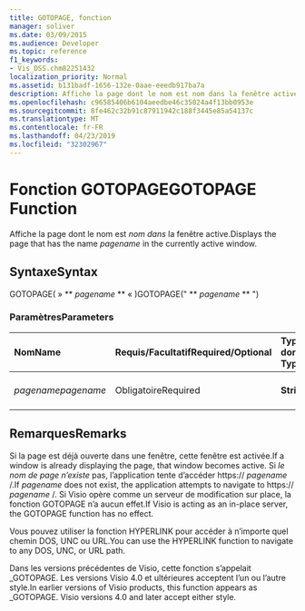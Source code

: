 ```yaml
---
title: GOTOPAGE, fonction
manager: soliver
ms.date: 03/09/2015
ms.audience: Developer
ms.topic: reference
f1_keywords:
- Vis_DSS.chm82251432
localization_priority: Normal
ms.assetid: b131badf-1656-132e-0aae-eeedb917ba7a
description: Affiche la page dont le nom est nom dans la fenêtre active.
ms.openlocfilehash: c96585406b6104aeedbe46c35024a4f13bb0953e
ms.sourcegitcommit: 8fe462c32b91c87911942c188f3445e85a54137c
ms.translationtype: MT
ms.contentlocale: fr-FR
ms.lasthandoff: 04/23/2019
ms.locfileid: "32302967"
---
```

# <a name="gotopage-function"></a><span data-ttu-id="8e0d0-103">Fonction GOTOPAGE</span><span class="sxs-lookup"><span data-stu-id="8e0d0-103">GOTOPAGE Function</span></span>

<span data-ttu-id="8e0d0-104">Affiche la page dont le nom est  *nom dans*  la fenêtre active.</span><span class="sxs-lookup"><span data-stu-id="8e0d0-104">Displays the page that has the name  *pagename*  in the currently active window.</span></span> 
  
## <a name="syntax"></a><span data-ttu-id="8e0d0-105">Syntaxe</span><span class="sxs-lookup"><span data-stu-id="8e0d0-105">Syntax</span></span>

<span data-ttu-id="8e0d0-106">GOTOPAGE( » \*\* *pagename* \*\* « )</span><span class="sxs-lookup"><span data-stu-id="8e0d0-106">GOTOPAGE(" \*\* *pagename* \*\* ")</span></span> 
  
### <a name="parameters"></a><span data-ttu-id="8e0d0-107">Paramètres</span><span class="sxs-lookup"><span data-stu-id="8e0d0-107">Parameters</span></span>

|<span data-ttu-id="8e0d0-108">**Nom**</span><span class="sxs-lookup"><span data-stu-id="8e0d0-108">**Name**</span></span>|<span data-ttu-id="8e0d0-109">**Requis/Facultatif**</span><span class="sxs-lookup"><span data-stu-id="8e0d0-109">**Required/Optional**</span></span>|<span data-ttu-id="8e0d0-110">**Type de données**</span><span class="sxs-lookup"><span data-stu-id="8e0d0-110">**Data Type**</span></span>|<span data-ttu-id="8e0d0-111">**Description**</span><span class="sxs-lookup"><span data-stu-id="8e0d0-111">**Description**</span></span>|
|:-----|:-----|:-----|:-----|
| <span data-ttu-id="8e0d0-112">_pagename_</span><span class="sxs-lookup"><span data-stu-id="8e0d0-112">_pagename_</span></span> <br/> |<span data-ttu-id="8e0d0-113">Obligatoire</span><span class="sxs-lookup"><span data-stu-id="8e0d0-113">Required</span></span>  <br/> |<span data-ttu-id="8e0d0-114">**String**</span><span class="sxs-lookup"><span data-stu-id="8e0d0-114">**String**</span></span> <br/> |<span data-ttu-id="8e0d0-115">Nom de la page à atteindre</span><span class="sxs-lookup"><span data-stu-id="8e0d0-115">The name of the page to go to.</span></span>  <br/> |
   
## <a name="remarks"></a><span data-ttu-id="8e0d0-116">Remarques</span><span class="sxs-lookup"><span data-stu-id="8e0d0-116">Remarks</span></span>

<span data-ttu-id="8e0d0-117">Si la page est déjà ouverte dans une fenêtre, cette fenêtre est activée.</span><span class="sxs-lookup"><span data-stu-id="8e0d0-117">If a window is already displaying the page, that window becomes active.</span></span> <span data-ttu-id="8e0d0-118">Si  *le nom de page n’existe*  pas, l’application tente d’accéder https://  *pagename*  /.</span><span class="sxs-lookup"><span data-stu-id="8e0d0-118">If  *pagename*  does not exist, the application attempts to navigate to https://  *pagename*  /.</span></span> <span data-ttu-id="8e0d0-119">Si Visio opère comme un serveur de modification sur place, la fonction GOTOPAGE n’a aucun effet.</span><span class="sxs-lookup"><span data-stu-id="8e0d0-119">If Visio is acting as an in-place server, the GOTOPAGE function has no effect.</span></span> 
  
<span data-ttu-id="8e0d0-120">Vous pouvez utiliser la fonction HYPERLINK pour accéder à n’importe quel chemin DOS, UNC ou URL.</span><span class="sxs-lookup"><span data-stu-id="8e0d0-120">You can use the HYPERLINK function to navigate to any DOS, UNC, or URL path.</span></span> 
  
<span data-ttu-id="8e0d0-p102">Dans les versions précédentes de Visio, cette fonction s’appelait _GOTOPAGE. Les versions Visio 4.0 et ultérieures acceptent l’un ou l’autre style.</span><span class="sxs-lookup"><span data-stu-id="8e0d0-p102">In earlier versions of Visio products, this function appears as _GOTOPAGE. Visio versions 4.0 and later accept either style.</span></span> 
  

